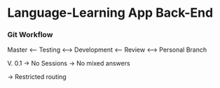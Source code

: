 # Language-Learning App Back-End

### Git Workflow

Master  <--  Testing  <-->  Development  <--  Review  <-->  Personal Branch

V. 0.1
-> No Sessions
-> No mixed answers

-> Restricted routing